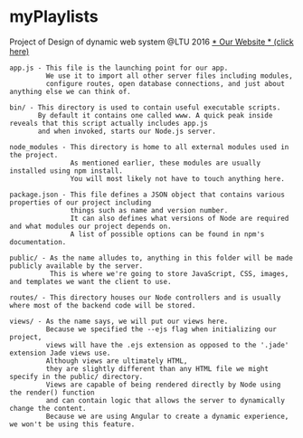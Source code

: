 # myPlaylists
Project of Design of dynamic web system @LTU 2016
[* Our Website * (click here)](http://dedywesy.webnode.fr/)

    app.js - This file is the launching point for our app. 
             We use it to import all other server files including modules, 
             configure routes, open database connections, and just about anything else we can think of.

    bin/ - This directory is used to contain useful executable scripts. 
           By default it contains one called www. A quick peak inside reveals that this script actually includes app.js 
           and when invoked, starts our Node.js server.

    node_modules - This directory is home to all external modules used in the project.
                   As mentioned earlier, these modules are usually installed using npm install. 
                   You will most likely not have to touch anything here.

    package.json - This file defines a JSON object that contains various properties of our project including 
                   things such as name and version number. 
                   It can also defines what versions of Node are required and what modules our project depends on.
                   A list of possible options can be found in npm's documentation.

    public/ - As the name alludes to, anything in this folder will be made publicly available by the server. 
              This is where we're going to store JavaScript, CSS, images, and templates we want the client to use.

    routes/ - This directory houses our Node controllers and is usually where most of the backend code will be stored.

    views/ - As the name says, we will put our views here. 
             Because we specified the --ejs flag when initializing our project,  
             views will have the .ejs extension as opposed to the '.jade' extension Jade views use.
             Although views are ultimately HTML, 
             they are slightly different than any HTML file we might specify in the public/ directory. 
             Views are capable of being rendered directly by Node using the render() function 
             and can contain logic that allows the server to dynamically change the content. 
             Because we are using Angular to create a dynamic experience, we won't be using this feature.

